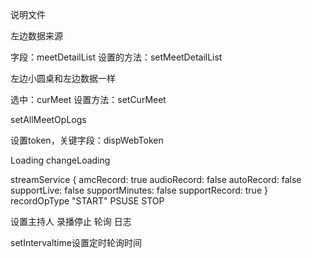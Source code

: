<!--
 * @Author: xiaqijian
 * @Date: 2023-03-07 09:11:06
 * @LastEditTime: 2023-03-13 15:18:53
 * @Description: 请填写简介
-->

说明文件

左边数据来源

字段：meetDetailList   设置的方法：setMeetDetailList

左边小圆桌和左边数据一样

选中：curMeet    设置方法：setCurMeet


setAllMeetOpLogs

设置token，关键字段：dispWebToken

Loading    changeLoading

<!-- add -->
streamService {
    amcRecord: true
audioRecord: false
autoRecord: false
supportLive: false
supportMinutes: false
supportRecord: true
}
recordOpType
"START"
PSUSE
STOP

设置主持人
录播停止
轮询
日志

setIntervaltime设置定时轮询时间